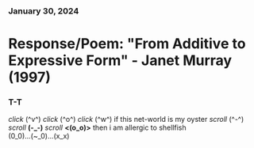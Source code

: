 ### January 30, 2024  
# Response/Poem: "From Additive to Expressive Form" - Janet Murray (1997)  

### T-T 
*click* (^v^) *click* (^o^) *click* (^w^)
if this net-world is my oyster
*scroll* (^-^) *scroll* **(-_-)** *scroll* **<(o_o)>**
then i am allergic to shellfish    
(0_0)...(~_0)...(x_x)     
